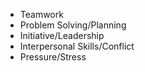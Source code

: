 - Teamwork
- Problem Solving/Planning
- Initiative/Leadership
- Interpersonal Skills/Conflict
- Pressure/Stress